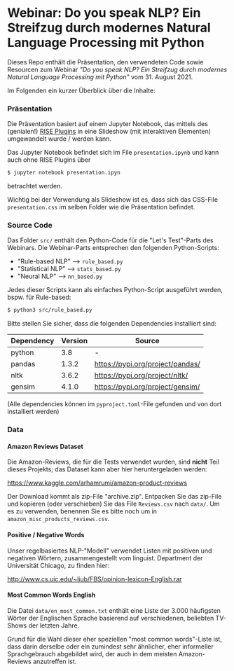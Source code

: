 # Webinar: Do you speak NLP? Ein Streifzug durch modernes Natural Language Processing mit Python

Dieses Repo enthält die Präsentation, den verwendeten Code sowie Resourcen zum Webinar _"Do you speak NLP? Ein 
Streifzug durch modernes Natural Language Processing mit Python"_ vom 31. August 2021.

Im Folgenden ein kurzer Überblick über die Inhalte:

### Präsentation

Die Präsentation basiert auf einem Jupyter Notebook, das mittels des (genialen!) [RISE Plugins](https://rise.readthedocs.io/en/stable/)
in eine Slideshow (mit interaktiven Elementen) umgewandelt wurde / werden kann.

Das Jupyter Notebook befindet sich im File `presentation.ipynb` und kann auch ohne RISE Plugins über 

```bash
$ jupyter notebook presentation.ipyn
```

betrachtet werden. 

Wichtig bei der Verwendung als Slideshow ist es, dass sich das CSS-File `presentation.css` im selben Folder wie die 
Präsentation befindet.

### Source Code

Das Folder `src/` enthält den Python-Code für die "Let's Test"-Parts des Webinars. Die Webinar-Parts entsprechen den 
folgenden Python-Scripts:

* "Rule-based NLP" --> `rule_based.py`
* "Statistical NLP" --> `stats_based.py`
* "Neural NLP" --> `nn_based.py`

Jedes dieser Scripts kann als einfaches Python-Script ausgeführt werden, bspw. für Rule-based:

```bash
$ python3 src/rule_based.py
```

Bitte stellen Sie sicher, dass die folgenden Dependencies installiert sind:

| Dependency | Version | Source                           |
| ---        | ---     | ---                              |
| python     | 3.8     | -                                |
| pandas     | 1.3.2   | https://pypi.org/project/pandas/ |
| nltk       | 3.6.2   | https://pypi.org/project/nltk/   |
| gensim     | 4.1.0   | https://pypi.org/project/gensim/ |

(Alle dependencies können im `pyproject.toml`-File gefunden und von dort installiert werden)

### Data 

#### Amazon Reviews Dataset

Die Amazon-Reviews, die für die Tests verwendet wurden, sind **nicht** Teil dieses Projekts; das Dataset kann aber hier
heruntergeladen werden:

https://www.kaggle.com/arhamrumi/amazon-product-reviews

Der Download kommt als zip-File "archive.zip". Entpacken Sie das zip-File und kopieren (oder verschieben) Sie das File
`Reviews.csv` nach `data/`. Um es zu verwenden, benennen Sie es bitte noch um in `amazon_misc_products_reviews.csv`.

#### Positive / Negative Words

Unser regelbasiertes NLP-"Modell" verwendet Listen mit positiven und negativen Wörtern, zusammengestellt vom linguist. 
Department der Universität Chicago, zu finden hier:

http://www.cs.uic.edu/~liub/FBS/opinion-lexicon-English.rar

#### Most Common Words English

Die Datei `data/en_most_common.txt` enthält eine Liste der 3.000 häufigsten Wörter der Englischen Sprache basierend auf 
verschiedenen, beliebten TV-Shows der letzten Jahre.

Grund für die Wahl dieser eher speziellen "most common words"-Liste ist, dass darin derselbe oder ein zumindest sehr 
ähnlicher, eher informeller Sprachgebrauch abgebildet wird, der auch in dem meisten Amazon-Reviews anzutreffen ist.
